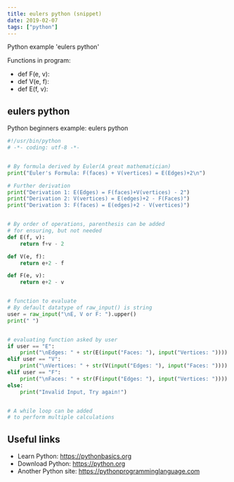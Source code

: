 ```yaml
---
title: eulers python (snippet)
date: 2019-02-07
tags: ["python"]
---
```

Python example 'eulers python'

Functions in program: 
* def F(e, v):
* def V(e, f):
* def E(f, v):

## eulers python

Python beginners example: eulers python

```python
#!/usr/bin/python
# -*- coding: utf-8 -*-


# By formula derived by Euler(A great mathematician)
print("Euler's Formula: F(faces) + V(vertices) = E(Edges)+2\n")

# Further derivation
print("Derivation 1: E(Edges) = F(faces)+V(vertices) - 2")
print("Derivation 2: V(vertices) = E(edges)+2 - F(Faces)")
print("Derivation 3: F(faces) = E(edges)+2 - V(vertices)")


# By order of operations, parenthesis can be added 
# for ensuring, but not needed
def E(f, v):
	return f+v - 2

def V(e, f):
	return e+2 - f 

def F(e, v):
	return e+2 - v


# function to evaluate
# By default datatype of raw_input() is string
user = raw_input("\nE, V or F: ").upper()
print(" ")


# evaluating function asked by user
if user == "E":
	print("\nEdges: " + str(E(input("Faces: "), input("Vertices: "))))
elif user == "V":
	print("\nVertices: " + str(V(input("Edges: "), input("Faces: "))))
elif user == "F":
	print("\nFaces: " + str(F(input("Edges: "), input("Vertices: "))))
else:
	print("Invalid Input, Try again!")


# A while loop can be added 
# to perform multiple calculations


```

## Useful links

- Learn Python: https://pythonbasics.org
- Download Python: https://python.org
- Another Python site: https://pythonprogramminglanguage.com
